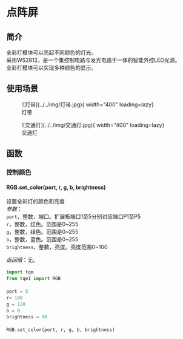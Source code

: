 # 点阵屏

## 简介

全彩灯模块可以亮起不同颜色的灯光。<br>
采用WS2812，是一个集控制电路与发光电路于一体的智能外控LED光源。<br>
全彩灯模块可以实现多种颜色的显示。

## 使用场景

<figure markdown>
  ![灯带](../../img/灯带.jpg){ width="400" loading=lazy}
  <figcaption>灯带</figcaption>
</figure>
<figure markdown>
  ![交通灯](../../img/交通灯.jpg){ width="400" loading=lazy}
  <figcaption>交通灯</figcaption>
</figure>

## 函数

### 控制颜色

#### RGB.set_color(port, r, g, b, brightness)

设置全彩灯的颜色和亮度<br>
*参数*：<br>
`port`，整数，端口。扩展板端口1至5分别对应端口P1至P5<br>
`r`，整数，红色。范围是0~255<br>
`g`，整数，绿色。范围是0~255<br>
`b`，整数，蓝色。范围是0~255<br>
`brightness`，整数，亮度。亮度范围0~100

*返回值*：无。

```py
import tqm
from tqe1 import RGB

port = 5
r= 100
g = 120
b = 0
brightness = 90

RGB.set_color(port, r, g, b, brightness)

```
